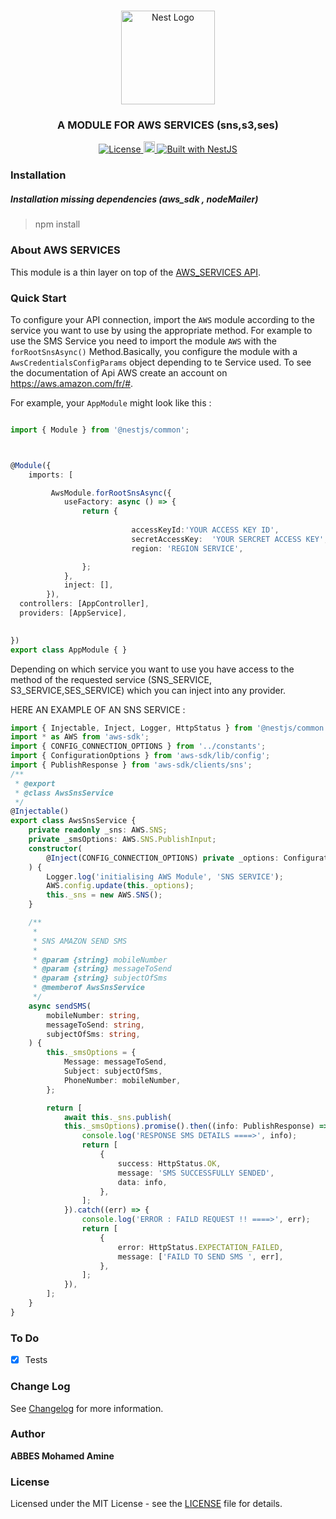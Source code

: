 <h1 align="center"></h1>

<div align="center">
  <a href="http://nestjs.com/" target="_blank">
    <img src="https://nestjs.com/img/logo_text.svg" width="150" alt="Nest Logo" />
  </a>
</div>

<h3 align="center">A MODULE FOR AWS SERVICES (sns,s3,ses)</h3>

<div align="center">
  <a href="https://nestjs.com" target="_blank">
    <img src="https://img.shields.io/badge/license-MIT-brightgreen.svg" alt="License" />
    <img src="https://badge.fury.io/js/%40nestjsplus%2Fmassive.svg" alt="npm version" height="18">    <img src="https://img.shields.io/badge/built%20with-NestJs-red.svg" alt="Built with NestJS">
  </a>
</div>

### Installation
##### Installation missing dependencies (aws_sdk , nodeMailer)
> npm install

### About AWS SERVICES

This module is a thin layer on top of the [AWS_SERVICES API](https://aws.amazon.com/fr/#).



### Quick Start

To configure your API connection, import the `AWS` module  according to the service you want to use  by using the appropriate method. For example to use the SMS Service you need to import the module `AWS`  with the `forRootSnsAsync()` Method.Basically, you configure the module with a `AwsCredentialsConfigParams` object depending to te Service used. To see the documentation of Api AWS  create an account on https://aws.amazon.com/fr/#.

For example, your `AppModule` might look like this :

```typescript

import { Module } from '@nestjs/common';



@Module({
    imports: [

         AwsModule.forRootSnsAsync({
            useFactory: async () => {
                return {
   
                           accessKeyId:'YOUR ACCESS KEY ID',
                           secretAccessKey:  'YOUR SERCRET ACCESS KEY',
                           region: 'REGION SERVICE',

                };
            },
            inject: [],
        }),
  controllers: [AppController],
  providers: [AppService],
  

})
export class AppModule { }
```
Depending on which service you want to use you have access to the method of the requested service (SNS_SERVICE, S3_SERVICE,SES_SERVICE) which you can inject into any provider.

HERE AN EXAMPLE OF AN SNS SERVICE :
```typescript
import { Injectable, Inject, Logger, HttpStatus } from '@nestjs/common';
import * as AWS from 'aws-sdk';
import { CONFIG_CONNECTION_OPTIONS } from '../constants';
import { ConfigurationOptions } from 'aws-sdk/lib/config';
import { PublishResponse } from 'aws-sdk/clients/sns';
/**
 * @export
 * @class AwsSnsService
 */
@Injectable()
export class AwsSnsService {
    private readonly _sns: AWS.SNS;
    private _smsOptions: AWS.SNS.PublishInput;
    constructor(
        @Inject(CONFIG_CONNECTION_OPTIONS) private _options: ConfigurationOptions,
    ) {
        Logger.log('initialising AWS Module', 'SNS SERVICE');
        AWS.config.update(this._options);
        this._sns = new AWS.SNS();
    }

    /**
     *
     * SNS AMAZON SEND SMS
     *
     * @param {string} mobileNumber
     * @param {string} messageToSend
     * @param {string} subjectOfSms
     * @memberof AwsSnsService
     */
    async sendSMS(
        mobileNumber: string,
        messageToSend: string,
        subjectOfSms: string,
    ) {
        this._smsOptions = {
            Message: messageToSend,
            Subject: subjectOfSms,
            PhoneNumber: mobileNumber,
        };

        return [
            await this._sns.publish(
            this._smsOptions).promise().then((info: PublishResponse) => {
                console.log('RESPONSE SMS DETAILS ====>', info);
                return [
                    {
                        success: HttpStatus.OK,
                        message: 'SMS SUCCESSFULLY SENDED',
                        data: info,
                    },
                ];
            }).catch((err) => {
                console.log('ERROR : FAILD REQUEST !! ====>', err);
                return [
                    {
                        error: HttpStatus.EXPECTATION_FAILED,
                        message: ['FAILD TO SEND SMS ', err],
                    },
                ];
            }),
        ];
    }
}

```



### To Do

- [x] Tests

### Change Log

See [Changelog](CHANGELOG.md) for more information.

### Author

**ABBES Mohamed Amine**

### License

Licensed under the MIT License - see the [LICENSE](LICENSE) file for details.
